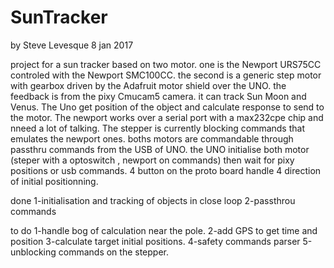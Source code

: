 # SunTracker
by Steve Levesque
8 jan 2017

project for a sun tracker based on two motor. one is the Newport URS75CC controled with the Newport SMC100CC.
the second is a generic step motor with gearbox driven by the Adafruit motor shield over the UNO.
the feedback is from the pixy Cmucam5 camera. 
it can track Sun Moon and Venus. 
The Uno get position of the object and calculate response to send to the motor.
The newport works over a serial port with a max232cpe chip and nneed a lot of talking.
The stepper is currently blocking commands that emulates the newport ones.
boths motors are commandable through passthru commands from the USB of UNO.
the UNO initialise both motor (steper with a optoswitch , newport on commands) then wait for pixy positions or usb commands.
4 button on the proto board handle 4 direction of initial positionning. 

done
1-initialisation and tracking of objects in close loop
2-passthrou commands

to do
1-handle bog of calculation near the pole.
2-add GPS to get time and position
3-calculate target initial positions.
4-safety commands parser
5-unblocking commands on the stepper.

